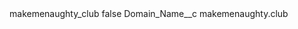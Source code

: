 <?xml version="1.0" encoding="UTF-8"?>
<CustomMetadata xmlns="http://soap.sforce.com/2006/04/metadata" xmlns:xsi="http://www.w3.org/2001/XMLSchema-instance" xmlns:xsd="http://www.w3.org/2001/XMLSchema">
    <label>makemenaughty_club</label>
    <protected>false</protected>
    <values>
        <field>Domain_Name__c</field>
        <value xsi:type="xsd:string">makemenaughty.club</value>
    </values>
</CustomMetadata>

